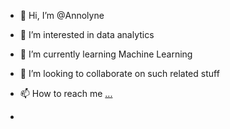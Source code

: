 - 👋 Hi, I’m @Annolyne
- 👀 I’m interested in data analytics
- 🌱 I’m currently learning Machine Learning
- 💞️ I’m looking to collaborate on such related stuff
- 📫 How to reach me [...](https://github.com/Annolyne)

- 

<!---
Annolyne/Annolyne is a ✨ special ✨ repository because its `README.md` (this file) appears on your GitHub profile.
You can click the Preview link to take a look at your changes.
--->
